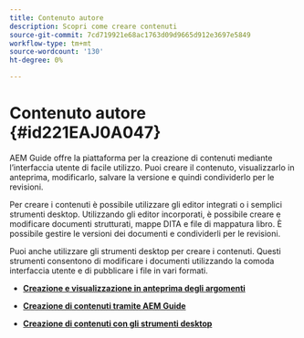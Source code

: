 ```yaml
---
title: Contenuto autore
description: Scopri come creare contenuti
source-git-commit: 7cd719921e68ac1763d09d9665d912e3697e5849
workflow-type: tm+mt
source-wordcount: '130'
ht-degree: 0%

---
```



# Contenuto autore {#id221EAJ0A047}

AEM Guide offre la piattaforma per la creazione di contenuti mediante l’interfaccia utente di facile utilizzo. Puoi creare il contenuto, visualizzarlo in anteprima, modificarlo, salvare la versione e quindi condividerlo per le revisioni.

Per creare i contenuti è possibile utilizzare gli editor integrati o i semplici strumenti desktop. Utilizzando gli editor incorporati, è possibile creare e modificare documenti strutturati, mappe DITA e file di mappatura libro. È possibile gestire le versioni dei documenti e condividerli per le revisioni.

Puoi anche utilizzare gli strumenti desktop per creare i contenuti. Questi strumenti consentono di modificare i documenti utilizzando la comoda interfaccia utente e di pubblicare i file in vari formati.

- **[Creazione e visualizzazione in anteprima degli argomenti](create-preview-topics.md)**

- **[Creazione di contenuti tramite AEM Guide](authoring-content-xml-doc.md)**

- **[Creazione di contenuti con gli strumenti desktop](author-desktop-tools.md)**


